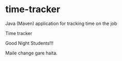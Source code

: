 # time-tracker
Java (Maven) application for tracking time on the job

Time tracker

Good Night Students!!!

Maile change gare haita.
